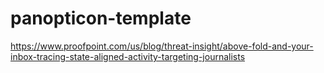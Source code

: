 # panopticon-template

https://www.proofpoint.com/us/blog/threat-insight/above-fold-and-your-inbox-tracing-state-aligned-activity-targeting-journalists
